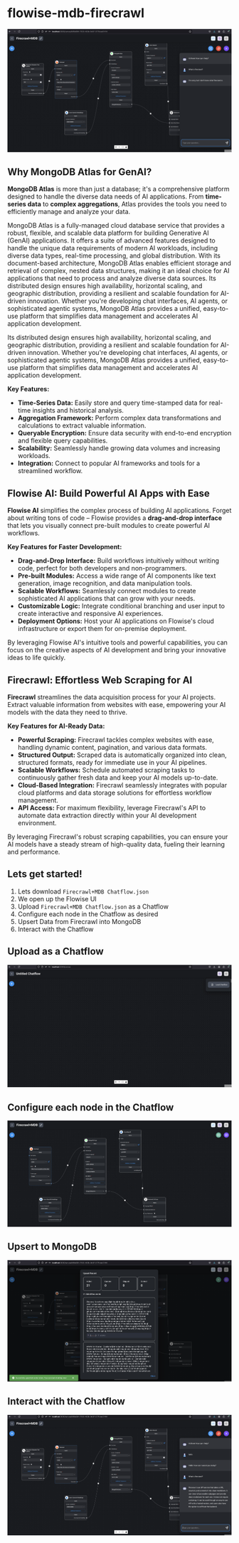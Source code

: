 # flowise-mdb-firecrawl

![](no-knowledge.png)

## Why MongoDB Atlas for GenAI? 

**MongoDB Atlas** is more than just a database; it's a comprehensive platform designed to handle the diverse data needs of AI applications. From **time-series data** to **complex aggregations**, Atlas provides the tools you need to efficiently manage and analyze your data.

MongoDB Atlas is a fully-managed cloud database service that provides a robust, flexible, and scalable data platform for building Generative AI (GenAI) applications. It offers a suite of advanced features designed to handle the unique data requirements of modern AI workloads, including diverse data types, real-time processing, and global distribution. With its document-based architecture, MongoDB Atlas enables efficient storage and retrieval of complex, nested data structures, making it an ideal choice for AI applications that need to process and analyze diverse data sources. Its distributed design ensures high availability, horizontal scaling, and geographic distribution, providing a resilient and scalable foundation for AI-driven innovation. Whether you're developing chat interfaces, AI agents, or sophisticated agentic systems, MongoDB Atlas provides a unified, easy-to-use platform that simplifies data management and accelerates AI application development.

Its distributed design ensures high availability, horizontal scaling, and geographic distribution, providing a resilient and scalable foundation for AI-driven innovation. Whether you're developing chat interfaces, AI agents, or sophisticated agentic systems, MongoDB Atlas provides a unified, easy-to-use platform that simplifies data management and accelerates AI application development.

**Key Features:**

* **Time-Series Data:** Easily store and query time-stamped data for real-time insights and historical analysis.
* **Aggregation Framework:** Perform complex data transformations and calculations to extract valuable information.
* **Queryable Encryption:** Ensure data security with end-to-end encryption and flexible query capabilities.
* **Scalability:** Seamlessly handle growing data volumes and increasing workloads.
* **Integration:** Connect to popular AI frameworks and tools for a streamlined workflow.

## Flowise AI: Build Powerful AI Apps with Ease

**Flowise AI** simplifies the complex process of building AI applications.  Forget about writing tons of code – Flowise provides a **drag-and-drop interface** that lets you visually connect pre-built modules to create powerful AI workflows.

**Key Features for Faster Development:**

* **Drag-and-Drop Interface:** Build workflows intuitively without writing code, perfect for both developers and non-programmers.
* **Pre-built Modules:** Access a wide range of AI components like text generation, image recognition, and data manipulation tools.
* **Scalable Workflows:** Seamlessly connect modules to create sophisticated AI applications that can grow with your needs.
* **Customizable Logic:** Integrate conditional branching and user input to create interactive and responsive AI experiences.
* **Deployment Options:**  Host your AI applications on Flowise's cloud infrastructure or export them for on-premise deployment.

By leveraging Flowise AI's intuitive tools and powerful capabilities, you can focus on the creative aspects of AI development and bring your innovative ideas to life quickly. 

## Firecrawl: Effortless Web Scraping for AI

**Firecrawl** streamlines the data acquisition process for your AI projects.  Extract valuable information from websites with ease, empowering your AI models with the data they need to thrive.

**Key Features for AI-Ready Data:**

* **Powerful Scraping:**  Firecrawl tackles complex websites with ease, handling dynamic content, pagination, and various data formats.
* **Structured Output:**  Scraped data is automatically organized into clean, structured formats, ready for immediate use in your AI pipelines.
* **Scalable Workflows:**  Schedule automated scraping tasks to continuously gather fresh data and keep your AI models up-to-date.
* **Cloud-Based Integration:**  Firecrawl seamlessly integrates with popular cloud platforms and data storage solutions for effortless workflow management.
* **API Access:**  For maximum flexibility, leverage Firecrawl's API to automate data extraction directly within your AI development environment.

By leveraging Firecrawl's robust scraping capabilities, you can ensure your AI models have a steady stream of high-quality data, fueling their learning and performance. 

## Lets get started!

1. Lets download `Firecrawl+MDB Chatflow.json`
2. We open up the Flowise UI
3. Upload `Firecrawl+MDB Chatflow.json` as a Chatflow
4. Configure each node in the Chatflow as desired
5. Upsert Data from Firecrawl into MongoDB
6. Interact with the Chatflow

## Upload as a Chatflow
![](step1.png)

## Configure each node in the Chatflow
![](demo.png)

## Upsert to MongoDB
![](upsert.png)
## Interact with the Chatflow
![](firecrawl-mdb.png)
